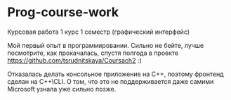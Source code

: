 # Prog-course-work
Курсовая работа 1 курс 1 семестр (графический интерфейс)

Мой первый опыт в программировании. Сильно не бейте, лучше посмотрите, как прокачалась, спустя полгода в проекте https://github.com/tsrudnitskaya/Coursach2 :)

Отказалась делать консольное приложение на C++, поэтому фронтенд сделан на C++\CLI. О том, что это не поддерживается даже самими Microsoft узнала уже сильно позже.

